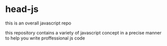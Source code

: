 # head-js
this is an overall javascript repo

this repository contains a variety of javascript concept in a precise manner to help you write proffessional js code 
